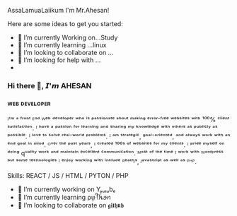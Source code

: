 AssaLamuaLaiikum I'm Mr.Ahesan!






Here are some ideas to get you started:

- 🔭 I’m currently Working on...Study
- 🌱 I’m currently learning ...linux
- 👯 I’m looking to collaborate on ...
- 🤔 I’m looking for help with ...
- 

### Hi there 👋, 𝙄'𝙢 AHESAN
#### ᴡᴇʙ ᴅᴇᴠᴇʟᴏᴘᴇʀ


ᴵ’ᵐ ᵃ ᶠʳᵒⁿᵗ ᴱⁿᵈ ᵂᵉᵇ ᵈᵉᵛᵉˡᵒᵖᵉʳ ʷʰᵒ ⁱˢ ᵖᵃˢˢⁱᵒⁿᵃᵗᵉ ᵃᵇᵒᵘᵗ ᵐᵃᵏⁱⁿᵍ ᵉʳʳᵒʳ⁻ᶠʳᵉᵉ ʷᵉᵇˢⁱᵗᵉˢ ʷⁱᵗʰ ¹⁰⁰% ᶜˡⁱᵉⁿᵗ ˢᵃᵗⁱˢᶠᵃᶜᵗⁱᵒⁿ. ᴵ ʰᵃᵛᵉ ᵃ ᵖᵃˢˢⁱᵒⁿ ᶠᵒʳ ˡᵉᵃʳⁿⁱⁿᵍ ᵃⁿᵈ ˢʰᵃʳⁱⁿᵍ ᵐʸ ᵏⁿᵒʷˡᵉᵈᵍᵉ ʷⁱᵗʰ ᵒᵗʰᵉʳˢ ᵃˢ ᵖᵘᵇˡⁱᶜˡʸ ᵃˢ ᵖᵒˢˢⁱᵇˡᵉ. ᴵ ˡᵒᵛᵉ ᵗᵒ ˢᵒˡᵛᵉ ʳᵉᵃˡ⁻ʷᵒʳˡᵈ ᵖʳᵒᵇˡᵉᵐˢ. ᴵ ᵃᵐ ˢᵗʳᵃᵗᵉᵍⁱᶜ, ᵍᵒᵃˡ⁻ᵒʳⁱᵉⁿᵗᵉᵈ, ᵃⁿᵈ ᵃˡʷᵃʸˢ ʷᵒʳᵏ ʷⁱᵗʰ ᵃⁿ ᵉⁿᵈ ᵍᵒᵃˡ ⁱⁿ ᵐⁱⁿᵈ. ᴼᵛᵉʳ ᵗʰᵉ ᵖᵃˢᵗ ʸᵉᵃʳˢ, ᴵ ᶜʳᵉᵃᵗᵉᵈ ¹⁰⁰ˢ ᵒᶠ ʷᵉᵇˢⁱᵗᵉˢ ᶠᵒʳ ᵐʸ ᶜˡⁱᵉⁿᵗˢ. ᴵ ᵖʳⁱᵈᵉ ᵐʸˢᵉˡᶠ ᵒⁿ ᵈᵒⁱⁿᵍ qᵘᵃˡⁱᵗʸ ʷᵒʳᵏ ᵃⁿᵈ ᵐᵃⁱⁿᵗᵃⁱⁿ ᵉˣᶜᵉˡˡᵉⁿᵗ ᶜᵒᵐᵐᵘⁿⁱᶜᵃᵗⁱᵒⁿ. ᴹᵒˢᵗ ᵒᶠ ᵗʰᵉ ᵗⁱᵐᵉ ᴵ ʷᵒʳᵏ ʷⁱᵗʰ ᵂᵒʳᵈᴾʳᵉˢˢ ᵇᵘᵗ ˢᵒᵐᵉ ᵗᵉᶜʰⁿᵒˡᵒᵍⁱᵉˢ ᴵ ᵉⁿʲᵒʸ ʷᵒʳᵏⁱⁿᵍ ʷⁱᵗʰ ⁱⁿᶜˡᵘᵈᵉ ᴿᵉᵃᶜᵗᴶˢ, ᴶᵃᵛᵃˢᶜʳⁱᵖᵗ ᵃˢ ʷᵉˡˡ ᵃˢ ᴾᴴᴾ.

Skills: REACT / JS / HTML / PYTON / PHP

- 🔭 I’m currently working on Yₒᵤₜᵤbₑ 
- 🌱 I’m currently learning ρꪗꪻꫝꪮꪀ 
- 👯 I’m looking to collaborate on 𝖌𝖎𝖙𝖍𝖚𝖇 
